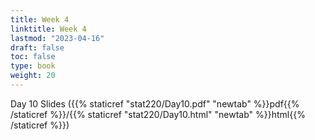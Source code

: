 ```yaml
---
title: Week 4 
linktitle: Week 4
lastmod: "2023-04-16"
draft: false  
toc: false  
type: book  
weight: 20
---
```



Day 10 Slides ({{% staticref "stat220/Day10.pdf" "newtab" %}}pdf{{% /staticref %}}/{{% staticref "stat220/Day10.html" "newtab" %}}html{{% /staticref %}})

